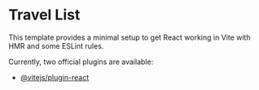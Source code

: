 # Travel List

This template provides a minimal setup to get React working in Vite with HMR and some ESLint rules.

Currently, two official plugins are available:

- [@vitejs/plugin-react](https://travel-list8.netlify.app) 
